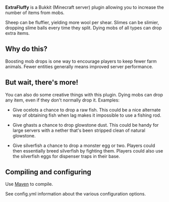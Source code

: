 **ExtraFluffy** is a Bukkit (Minecraft server) plugin allowing you to increase
the number of items from mobs.

Sheep can be fluffier, yielding more wool per shear. Slimes can be slimier,
dropping slime balls every time they split. Dying mobs of all types can drop
extra items.

## Why do this?

Boosting mob drops is one way to encourage players to keep fewer farm animals.
Fewer entities generally means improved server performance.

## But wait, there's more!

You can also do some creative things with this plugin. Dying mobs can drop any
item, even if they don't normally drop it. Examples:

* Give ocelots a chance to drop a raw fish. This could be a nice alternate way
  of obtaining fish when lag makes it impossible to use a fishing rod.

* Give ghasts a chance to drop glowstone dust. This could be handy for large
  servers with a nether that's been stripped clean of natural glowstone.

* Give silverfish a chance to drop a monster egg or two. Players could then
  essentially breed silverfish by fighting them. Players could also use the
  silverfish eggs for dispenser traps in their base.

## Compiling and configuring

Use [Maven](http://maven.apache.org/) to compile.

See config.yml information about the various configuration options.
